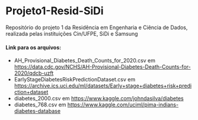 # Projeto1-Resid-SiDi
Repositório do projeto 1 da Residência em Engenharia e Ciência de Dados, realizada pelas instituições Cin/UFPE, SiDi e Samsung

#### Link para os arquivos:
- AH_Provisional_Diabetes_Death_Counts_for_2020.csv em https://data.cdc.gov/NCHS/AH-Provisional-Diabetes-Death-Counts-for-2020/qdcb-uzft
- EarlyStageDiabetesRiskPredictionDataset.csv em https://archive.ics.uci.edu/ml/datasets/Early+stage+diabetes+risk+prediction+dataset
- diabetes_2000.csv em https://www.kaggle.com/johndasilva/diabetes
- diabetes_768.csv em https://www.kaggle.com/uciml/pima-indians-diabetes-database
